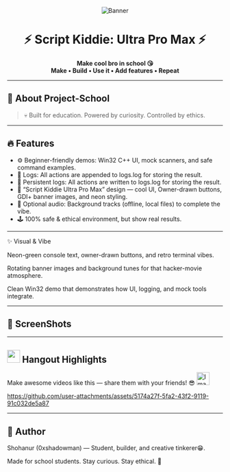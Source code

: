 <!-- BANNER -->
<p align="center">
  <img src="assets_github/banner.gif" alt="Banner">
</p>


<h1 align="center">⚡ Script Kiddie: Ultra Pro Max ⚡</h1>
<p align="center">
  <b>Make cool bro in school 😘<br>
  Make • Build • Use it • Add features • Repeat</b>
</p>

---

## 🧩 About Project-School



> 💀 Built for education. Powered by curiosity. Controlled by ethics.

---

## 🔥 Features
- ⚙️ Beginner-friendly demos: Win32 C++ UI, mock scanners, and safe command examples.
- 🎯 Logs: All actions are appended to logs.log for storing the result.
- 📜 Persistent logs: All actions are written to logs.log for storing the result.
- 🚀 “Script Kiddie Ultra Pro Max” design — cool UI, Owner-drawn buttons, GDI+ banner images, and neon styling.
- 🎵 Optional audio: Background tracks (offline, local files) to complete the vibe.  
- 🕹️ 100% safe & ethical environment, but show real results.

---
✨ Visual & Vibe

Neon-green console text, owner-drawn buttons, and retro terminal vibes.

Rotating banner images and background tunes for that hacker-movie atmosphere.

Clean Win32 demo that demonstrates how UI, logging, and mock tools integrate.

---
## 📸 ScreenShots

---
## <img src="https://github.com/user-attachments/assets/2f310698-0663-47b2-888a-33408b75eac9" width="30" height="30"> Hangout Highlights
Make awesome videos like this — share them with your friends! 😎 <img width="30" height="30" alt="Image" src="https://github.com/user-attachments/assets/41584566-651f-4103-97a1-a3ed2d482a5c" />


<https://github.com/user-attachments/assets/5174a27f-5fa2-43f2-9119-91c032de5a87>

---
## 👋 Author

Shohanur (0xshadowman) — Student, builder, and creative tinkerer😁.

Made for school students. Stay curious. Stay ethical. 🚀

